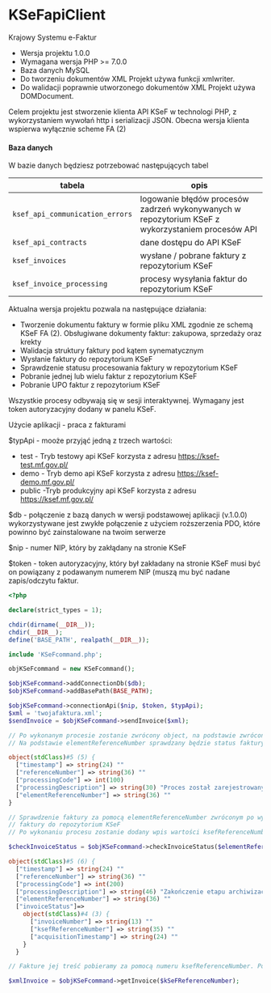 # KSeFapiClient

Krajowy Systemu e-Faktur

* Wersja projektu 1.0.0
* Wymagana wersja PHP >= 7.0.0
* Baza danych MySQL
* Do tworzeniu dokumentów XML Projekt używa funkcji xmlwriter.
* Do walidacji poprawnie utworzonego dokumentów XML Projekt używa DOMDocument.

Celem projektu jest stworzenie klienta API KSeF w technologi PHP, z wykorzystaniem wywołań http i serializacji JSON. Obecna wersja klienta wspierwa wyłącznie scheme FA (2)

#### Baza danych

W bazie danych będziesz potrzebować następujących tabel

| tabela   	       | opis   	                                                           |
|-----------------|---------------------------------------------------------------------------|
| `ksef_api_communication_errors` 	     | 	logowanie błędów procesów zadrzeń  wykonywanych w repozytorium KSeF z wykorzystaniem procesów API                  | 
| `ksef_api_contracts`	 | 	dane dostępu do API KSeF |
| `ksef_invoices`	     | 	wysłane / pobrane faktury z repozytorium KSeF                                          |
| `ksef_invoice_processing`	     | 	procesy wysyłania faktur do repozytorium KSeF                                          |

Aktualna wersja projektu pozwala na następujące działania:

* Tworzenie dokumentu faktury w formie pliku XML zgodnie ze schemą KSeF FA (2). Obsługiwane dokumenty faktur: zakupowa, sprzedaży oraz krekty
* Walidacja struktury faktury pod kątem synematycznym
* Wysłanie faktury do repozytorium KSeF
* Sprawdzenie statusu procesowania faktury w repozytorium KSeF
* Pobranie jednej lub wielu faktur z repozytorium KSeF
* Pobranie UPO faktur z repozytorium KSeF

Wszystkie procesy odbywają się w sesji interaktywnej. Wymagany jest token autoryzacyjny dodany w panelu KSeF.  

Użycie aplikacji - praca z fakturami

$typApi - mooże przyjąć jedną z trzech wartości:
* test - Tryb testowy api KSeF korzysta z adresu https://ksef-test.mf.gov.pl/
* demo - Tryb demo api KSeF korzysta z adresu https://ksef-demo.mf.gov.pl/
* public -Tryb produkcyjny api KSeF korzysta z adresu https://ksef.mf.gov.pl/

$db - połączenie z bazą danych w wersji podstawowej aplikacji (v.1.0.0) wykorzystywane jest zwykłe połączenie z użyciem roższerzenia PDO, które powinno być zainstalowane na twoim serwerze

$nip - numer NIP, który by zakłądany na stronie KSeF

$token - token autoryzacyjny, który był zakładany na stronie KSeF musi być on powiązany z podawanym numerem NIP (muszą mu być nadane zapis/odczytu faktur.

```php
<?php

declare(strict_types = 1);

chdir(dirname(__DIR__));
chdir(__DIR__);
define('BASE_PATH', realpath(__DIR__));

include 'KSeFcommand.php';

objKSeFcommand = new KSeFcommand();

$objKSeFcommand->addConnectionDb($db);
$objKSeFcommand->addBasePath(BASE_PATH);

$objKSeFcommand->connectionApi($nip, $token, $typApi);
$xml = 'twojafaktura.xml';
$sendInvoice = $objKSeFcommand->sendInvoice($xml);

// Po wykonanym procesie zostanie zwrócony object, na podstawie zwróconych danych w bazie aplikacji zostaną zapisane dwie wartości referenceNumber, elementReferenceNumber.
// Na podstawie elementReferenceNumber sprawdzany będzie status faktury w repozytorium KSeF

object(stdClass)#5 (5) {
  ["timestamp"] => string(24) ""
  ["referenceNumber"] => string(36) ""
  ["processingCode"] => int(100)
  ["processingDescription"] => string(30) "Proces został zarejestrowany."
  ["elementReferenceNumber"] => string(36) ""
}

// Sprawdzenie faktury za pomocą elementReferenceNumber zwróconym po wysłaniu
// faktury do repozytorium KSeF
// Po wykonaniu procesu zostanie dodany wpis wartości ksefReferenceNumber do bazy danych

$checkInvoiceStatus = $objKSeFcommand->checkInvoiceStatus($elementReferenceNumber);

object(stdClass)#5 (6) {
  ["timestamp"] => string(24) ""
  ["referenceNumber"] => string(36) ""
  ["processingCode"] => int(200)
  ["processingDescription"] => string(46) "Zakończenie etapu archiwizacji danych faktury"
  ["elementReferenceNumber"] => string(36) ""
  ["invoiceStatus"]=>
    object(stdClass)#4 (3) {
      ["invoiceNumber"] => string(13) ""
      ["ksefReferenceNumber"] => string(35) ""
      ["acquisitionTimestamp"] => string(24) ""
    }
  }

// Fakture jej treść pobieramy za pomocą numeru ksefReferenceNumber. Po prawidłowym wykonaniu procesu zostanie zwrócona struktura XML faktury

$xmlInvoice = $objKSeFcommand->getInvoice($kSeFReferenceNumber);

```

